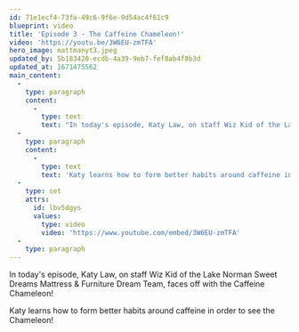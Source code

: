 ```yaml
---
id: 71e1ecf4-73fa-49c6-9f6e-9d54ac4f61c9
blueprint: video
title: 'Episode 3 - The Caffeine Chameleon!'
video: 'https://youtu.be/3W6EU-zmTFA'
hero_image: mattmanyt3.jpeg
updated_by: 5b183420-ecdb-4a39-9eb7-fef8ab4f8b3d
updated_at: 1671475562
main_content:
  -
    type: paragraph
    content:
      -
        type: text
        text: "In today's episode, Katy Law, on staff Wiz Kid of the Lake Norman Sweet Dreams Mattress & Furniture Dream Team, faces off with the Caffeine Chameleon!"
  -
    type: paragraph
    content:
      -
        type: text
        text: 'Katy learns how to form better habits around caffeine in order to see the Chameleon!'
  -
    type: set
    attrs:
      id: lbv5dgys
      values:
        type: video
        video: 'https://www.youtube.com/embed/3W6EU-zmTFA'
  -
    type: paragraph
---
```

In today's episode, Katy Law, on staff Wiz Kid of the Lake Norman Sweet Dreams Mattress & Furniture Dream Team, faces off with the Caffeine Chameleon!

Katy learns how to form better habits around caffeine in order to see the Chameleon!